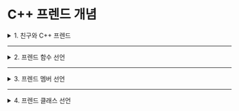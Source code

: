 # C++ 프렌드 개념

<details>
<summary>1. 친구와 C++ 프렌드</summary>
<div markdown="1">       

</div>
</details>

___

<details>
<summary>2. 프렌드 함수 선언</summary>
<div markdown="1">       

</div>
</details>

___

<details>
<summary>3. 프렌드 멤버 선언</summary>
<div markdown="1">       

</div>
</details>

___

<details>
<summary>4. 프렌드 클래스 선언</summary>
<div markdown="1">       

</div>
</details>
